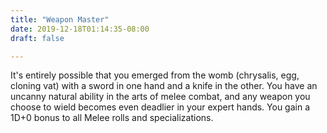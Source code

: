 ```yaml
---
title: "Weapon Master"
date: 2019-12-18T01:14:35-08:00
draft: false

---
```


It's entirely possible that you emerged from the womb (chrysalis, egg, cloning vat) with a sword in one hand and a knife in the other. You have an uncanny natural ability in the arts of melee combat, and any weapon you choose to wield becomes even deadlier in your expert hands. You gain a 1D+0 bonus to all Melee rolls and specializations.